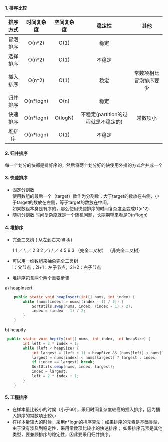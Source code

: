 #### 1. 排序比较

|排序方式 |时间复杂度 |空间复杂度 |稳定性|其他|
|:--:|:--:|:--:|:--:|:--:|  
|冒泡排序|O(n^2)|O(1)|稳定||   
|选择排序|O(n^2)|O(1)|不稳定||  
|插入排序|O(n^2)|O(1)|稳定|常数项相比冒泡排序要少|  
|归并排序|O(n*logn)|O(n)|稳定||
|快速排序|O(n*logn)|O(logN)|不稳定(partition的过程就是不稳定的)|常数项小|
|堆排序|O(n*logn)|O(1)|不稳定||

#### 2. 归并排序
每一个划分的快都是排好序的，然后将两个划分好的快使用外排的方式合并成一个

#### 3. 快速排序

- 固定分割数  
使用数组的最后一个（target）数作为分割数：大于target的数放在右侧，小于target的数放在左侧，等于target的数放在中间。  
如果数组本身是有序的，那么使用快速排序的时间复杂度会变成O(n^2).
- 随机分割数
时间复杂度就是一个随机问题，长期期望来看是O(n*logn)

#### 4. 堆排序
- 完全二叉树 ( 从左到右来fill 树)

     1                     1
    ／ \                  ／
   2    3                2
  ／\   /               ／
 4   5 6               3
（完全二叉树）           （非完全二叉树）

- 可以用一维数组来抽象完全二叉树  
i：父节点；2i+1：左子节点，2i+2：右子节点
- 堆排序包含两个两个重要步骤 
 
a) heapInsert
```java
    public static void heapInsert(int[] nums, int index) {
        while (nums[index] > nums[(index - 1) / 2]) {
            SortUtils.swap(nums, index, (index - 1) / 2);
            index = (index - 1) / 2;
        }
    }
```
b) heapify 
```java
 public static void hepify(int[] nums, int index, int heapSize) {
        int left = 2 * index + 1;
        while (left < heapSize) {
            int largest = (left + 1) < heapSize && (nums[left] < nums[left + 1]) ? left + 1 : left;
            largest = nums[index] < nums[largest] ? largest : index;
            if (index == largest) break;
            SortUtils.swap(nums, index, largest);
            index = largest;
            left = 2 * index + 1;
        }
    }
```



#### 5. 工程排序
- 在样本量比较小的时候（小于60），采用时间复杂度较高的插入排序，因为插入排序的常数项比较小
- 在样本量较大的时候，采用n*logn的排序算法；如果排序的元素是基础类型，由于没有涉及到稳定性，采用常数项比较小的快速排序；
如果排序元素是其他类型，要兼顾排序的稳定性，因此要采用归并排序。









